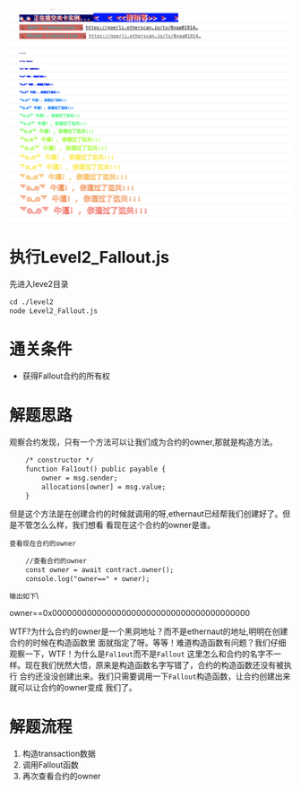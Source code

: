 ![](Level_Success.png)
# 执行Level2_Fallout.js
先进入leve2目录
```shell
cd ./level2
node Level2_Fallout.js
```

# 通关条件
* 获得Fallout合约的所有权

# 解题思路

观察合约发现，只有一个方法可以让我们成为合约的owner,那就是构造方法。
```shell
    /* constructor */
    function Fal1out() public payable {
        owner = msg.sender;
        allocations[owner] = msg.value;
    }
```
但是这个方法是在创建合约的时候就调用的呀,ethernaut已经帮我们创建好了。但是不管怎么么样，我们想看
看现在这个合约的owner是谁。

`查看现在合约的owner`
```shell
    //查看合约的owner
    const owner = await contract.owner();
    console.log("owner==" + owner);
```
`输出如下`\

owner==0x0000000000000000000000000000000000000000

WTF?为什么合约的owner是一个黑洞地址？而不是ethernaut的地址,明明在创建合约的时候在构造函数里
面就指定了呀。等等！难道构造函数有问题？我们仔细观察一下，WTF！为什么是`Fal1out`而不是`Fallout`
这里怎么和合约的名字不一样。现在我们恍然大悟，原来是构造函数名字写错了，合约的构造函数还没有被执行
合约还没没创建出来。我们只需要调用一下`Fallout`构造函数，让合约创建出来就可以让合约的owner变成
我们了。

# 解题流程
1. 构造transaction数据
2. 调用Fallout函数
3. 再次查看合约的owner


